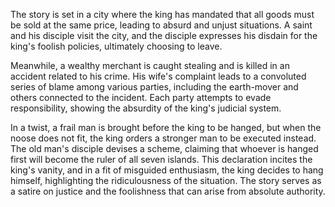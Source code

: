 The story is set in a city where the king has mandated that all goods must be sold at the same price, leading to absurd and unjust situations. A saint and his disciple visit the city, and the disciple expresses his disdain for the king's foolish policies, ultimately choosing to leave. 

Meanwhile, a wealthy merchant is caught stealing and is killed in an accident related to his crime. His wife's complaint leads to a convoluted series of blame among various parties, including the earth-mover and others connected to the incident. Each party attempts to evade responsibility, showing the absurdity of the king's judicial system.

In a twist, a frail man is brought before the king to be hanged, but when the noose does not fit, the king orders a stronger man to be executed instead. The old man's disciple devises a scheme, claiming that whoever is hanged first will become the ruler of all seven islands. This declaration incites the king's vanity, and in a fit of misguided enthusiasm, the king decides to hang himself, highlighting the ridiculousness of the situation. The story serves as a satire on justice and the foolishness that can arise from absolute authority.